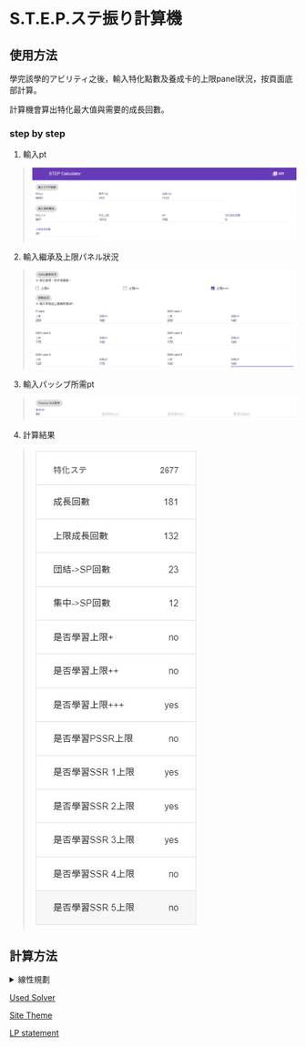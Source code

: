 # S.T.E.P.ステ振り計算機

## 使用方法

學完該學的アビリティ之後，輸入特化點數及養成卡的上限panel狀況，按頁面底部計算。

計算機會算出特化最大值與需要的成長回數。
### step by step
1. 輸入pt
> ![](./img/example1.jpg)
2. 輸入繼承及上限パネル狀況
> ![](./img/example2.jpg)
3. 輸入パッシブ所需pt
> ![](./img/example3.jpg)
4. 計算結果
> ![](./img/answer.jpg)
## 計算方法

<details>
  
  <summary>線性規劃</summary>
  
  最大化特化ステ，就是一個[整數線性最佳化問題](https://en.wikipedia.org/wiki/Integer_programming)。
  
  透過將數值與按成長的回數，可以計算出可能最高的特化ステ(如果表達式是對的話)。
  
</details>

[Used Solver](https://github.com/jvail/glpk.js/tree/master)

[Site Theme](https://github.com/google/material-design-lite)

[LP statement](https://www.jstor.org/stable/pdf/1905292.pdf)
